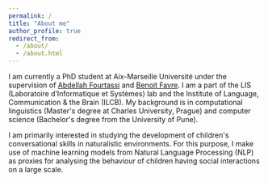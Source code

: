 ```yaml
---
permalink: /
title: "About me"
author_profile: true
redirect_from: 
  - /about/
  - /about.html
---
```


I am currently a PhD student at Aix-Marseille Université under the supervision of [Abdellah Fourtassi](https://afourtassi.github.io/) and [Benoit Favre](https://pageperso.lis-lab.fr/benoit.favre/). I am a part of the LIS (Laboratoire d’Informatique et Systèmes) lab and the Institute of Language, Communication & the Brain (ILCB). My background is in computational linguistics (Master's degree at Charles University, Prague) and computer science (Bachelor's degree from the University of Pune).

I am primarily interested in studying the development of children's conversational skills in naturalistic environments. For this purpose, I make use of machine learning models from Natural Language Processing (NLP) as proxies for analysing the behaviour of children having social interactions on a large scale.
